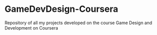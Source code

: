 # GameDevDesign-Coursera
Repository of all my projects developed on the course Game Design and Development on Coursera
